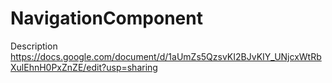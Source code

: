 # NavigationComponent

Description
https://docs.google.com/document/d/1aUmZs5QzsvKI2BJvKIY_UNjcxWtRbXulEhnH0PxZnZE/edit?usp=sharing
